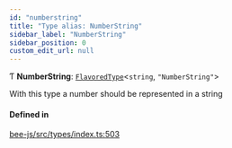 ```yaml
---
id: "numberstring"
title: "Type alias: NumberString"
sidebar_label: "NumberString"
sidebar_position: 0
custom_edit_url: null
---
```


Ƭ **NumberString**: [`FlavoredType`](flavoredtype.md)<`string`, ``"NumberString"``\>

With this type a number should be represented in a string

#### Defined in

[bee-js/src/types/index.ts:503](https://github.com/ethersphere/bee-js/blob/5b112bf/src/types/index.ts#L503)
